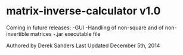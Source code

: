 matrix-inverse-calculator v1.0
==============================
Coming in future releases:
-GUI
-Handling of non-square and of non-invertible matrices
-.jar executable file

Authored by Derek Sanders
Last Updated December 5th, 2014